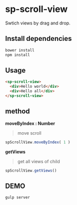 sp-scroll-view
===================

Swtich views by drag and drop.

## Install dependencies

```bash
bower install
npm install
```

## Usage

```html
<sp-scroll-view>
  <div>Hello world</div>
  <div>Hello all</div>
</sp-scroll-view>
```

## method

**moveByIndex : Number**
> move scroll

```js
spScrollView.moveByIndex( 1 )
```

**getViews**
> get all views of child

```js
spScrollView.getViews()
```

## DEMO

```bash
gulp server
```

